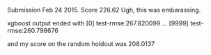 
Submission Feb 24 2015.
Score 226.62
Ugh, this was embarassing.

xgboost output ended with 
[0]	test-rmse:267.820099
...
[9999]	test-rmse:260.798676

and my score on the random holdout was 208.0137


